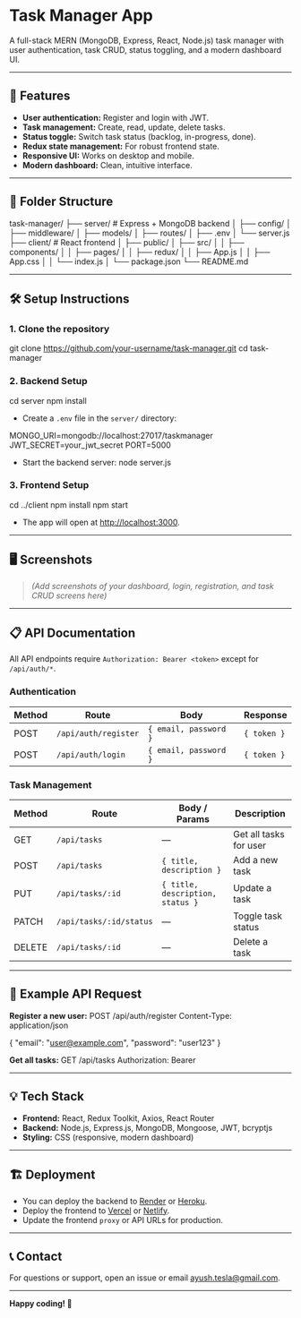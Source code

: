 # Task Manager App

A full-stack MERN (MongoDB, Express, React, Node.js) task manager with user authentication, task CRUD, status toggling, and a modern dashboard UI.

---

## 🚀 Features

- **User authentication:** Register and login with JWT.
- **Task management:** Create, read, update, delete tasks.
- **Status toggle:** Switch task status (backlog, in-progress, done).
- **Redux state management:** For robust frontend state.
- **Responsive UI:** Works on desktop and mobile.
- **Modern dashboard:** Clean, intuitive interface.

---

## 📂 Folder Structure

task-manager/
├── server/ # Express + MongoDB backend
│ ├── config/
│ ├── middleware/
│ ├── models/
│ ├── routes/
│ ├── .env
│ └── server.js
├── client/ # React frontend
│ ├── public/
│ ├── src/
│ │ ├── components/
│ │ ├── pages/
│ │ ├── redux/
│ │ ├── App.js
│ │ ├── App.css
│ │ └── index.js
│ └── package.json
└── README.md


---

## 🛠️ Setup Instructions

### 1. **Clone the repository**

git clone https://github.com/your-username/task-manager.git
cd task-manager


### 2. **Backend Setup**

cd server
npm install


- Create a `.env` file in the `server/` directory:

MONGO_URI=mongodb://localhost:27017/taskmanager
JWT_SECRET=your_jwt_secret
PORT=5000


- Start the backend server:
node server.js


### 3. **Frontend Setup**

cd ../client
npm install
npm start


- The app will open at [http://localhost:3000](http://localhost:3000).

---

## 🖥️ Screenshots

> *(Add screenshots of your dashboard, login, registration, and task CRUD screens here)*

---

## 📋 API Documentation

All API endpoints require `Authorization: Bearer <token>` except for `/api/auth/*`.

### **Authentication**

| Method | Route                | Body                        | Response        |
|--------|----------------------|-----------------------------|-----------------|
| POST   | `/api/auth/register` | `{ email, password }`       | `{ token }`     |
| POST   | `/api/auth/login`    | `{ email, password }`       | `{ token }`     |

### **Task Management**

| Method | Route                       | Body / Params                      | Description                |
|--------|-----------------------------|------------------------------------|----------------------------|
| GET    | `/api/tasks`                | —                                  | Get all tasks for user     |
| POST   | `/api/tasks`                | `{ title, description }`           | Add a new task             |
| PUT    | `/api/tasks/:id`            | `{ title, description, status }`   | Update a task              |
| PATCH  | `/api/tasks/:id/status`     | —                                  | Toggle task status         |
| DELETE | `/api/tasks/:id`            | —                                  | Delete a task              |

---

## 🧪 Example API Request

**Register a new user:**
POST /api/auth/register
Content-Type: application/json

{
"email": "user@example.com",
"password": "user123"
}


**Get all tasks:**
GET /api/tasks
Authorization: Bearer <token>


---

## 💡 Tech Stack

- **Frontend:** React, Redux Toolkit, Axios, React Router
- **Backend:** Node.js, Express.js, MongoDB, Mongoose, JWT, bcryptjs
- **Styling:** CSS (responsive, modern dashboard)

---

## 🏗️ Deployment

- You can deploy the backend to [Render](https://render.com/) or [Heroku](https://heroku.com/).
- Deploy the frontend to [Vercel](https://vercel.com/) or [Netlify](https://netlify.com/).
- Update the frontend `proxy` or API URLs for production.

---

## 📞 Contact

For questions or support, open an issue or email [ayush.tesla@gmail.com](mailto:ayush.tesla@gmail.com).

---

**Happy coding! 🚀**
